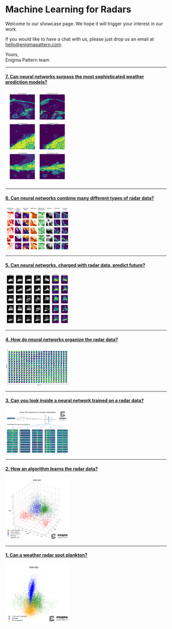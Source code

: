 # Machine Learning for Radars

Welcome to our showcase page. We hope it will trigger your interest in our work. 

If you would like to have a chat with us, please just drop us an email at <hello@enigmapattern.com>.

Yours,</br>
Enigma Pattern team

***

#### [7. Can neural networks surpass the most sophisticated weather prediction models?](Artefacts/Episode_7/)</br>
[<img src="Artefacts/thumbnails/thumb_7.png" width=200>](Artefacts/Episode_7/)

***

#### [6. Can neural networks combine many different types of radar data?](Artefacts/Episode_6/)</br>
[<img src="Artefacts/thumbnails/thumb_6.png" width=200>](Artefacts/Episode_6/)

***

#### [5. Can neural networks, charged with radar data, predict future?](Artefacts/Episode_5/)</br>
[<img src="Artefacts/thumbnails/thumb_5.png" width=200>](Artefacts/Episode_5/)

***

#### [4. How do neural networks organize the radar data?](Artefacts/Episode_4/)</br>
[<img src="Artefacts/thumbnails/thumb_4.png" width=200>](Artefacts/Episode_4/)

***

#### [3. Can you look inside a neural network trained on a radar data?](Artefacts/Episode_3/)</br>
[<img src="Artefacts/thumbnails/thumb_3.png" width=200>](Artefacts/Episode_3/)

***

#### [2. How an algorithm learns the radar data?](Artefacts/Episode_2/)</br>
[<img src="Artefacts/thumbnails/thumb_2.png" width=200>](Artefacts/Episode_2/)

***

#### [1. Can a weather radar spot plankton?](Artefacts/Episode_1/)</br>
[<img src="Artefacts/thumbnails/thumb_1.png" width=200>](Artefacts/Episode_1/)






